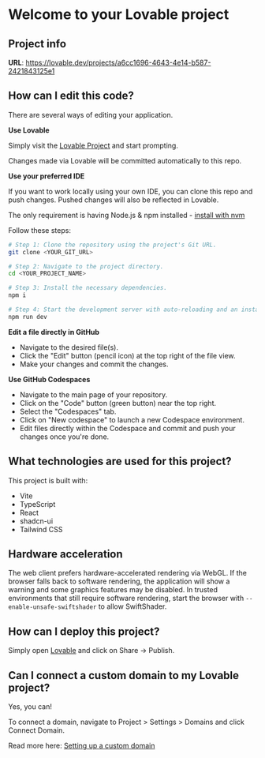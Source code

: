 # Welcome to your Lovable project

## Project info

**URL**: https://lovable.dev/projects/a6cc1696-4643-4e14-b587-2421843125e1

## How can I edit this code?

There are several ways of editing your application.

**Use Lovable**

Simply visit the [Lovable Project](https://lovable.dev/projects/a6cc1696-4643-4e14-b587-2421843125e1) and start prompting.

Changes made via Lovable will be committed automatically to this repo.

**Use your preferred IDE**

If you want to work locally using your own IDE, you can clone this repo and push changes. Pushed changes will also be reflected in Lovable.

The only requirement is having Node.js & npm installed - [install with nvm](https://github.com/nvm-sh/nvm#installing-and-updating)

Follow these steps:

```sh
# Step 1: Clone the repository using the project's Git URL.
git clone <YOUR_GIT_URL>

# Step 2: Navigate to the project directory.
cd <YOUR_PROJECT_NAME>

# Step 3: Install the necessary dependencies.
npm i

# Step 4: Start the development server with auto-reloading and an instant preview.
npm run dev
```

**Edit a file directly in GitHub**

- Navigate to the desired file(s).
- Click the "Edit" button (pencil icon) at the top right of the file view.
- Make your changes and commit the changes.

**Use GitHub Codespaces**

- Navigate to the main page of your repository.
- Click on the "Code" button (green button) near the top right.
- Select the "Codespaces" tab.
- Click on "New codespace" to launch a new Codespace environment.
- Edit files directly within the Codespace and commit and push your changes once you're done.

## What technologies are used for this project?

This project is built with:

- Vite
- TypeScript
- React
- shadcn-ui
- Tailwind CSS

## Hardware acceleration

The web client prefers hardware-accelerated rendering via WebGL. If the browser
falls back to software rendering, the application will show a warning and some
graphics features may be disabled. In trusted environments that still require
software rendering, start the browser with
`--enable-unsafe-swiftshader` to allow SwiftShader.

## How can I deploy this project?

Simply open [Lovable](https://lovable.dev/projects/a6cc1696-4643-4e14-b587-2421843125e1) and click on Share -> Publish.

## Can I connect a custom domain to my Lovable project?

Yes, you can!

To connect a domain, navigate to Project > Settings > Domains and click Connect Domain.

Read more here: [Setting up a custom domain](https://docs.lovable.dev/tips-tricks/custom-domain#step-by-step-guide)
